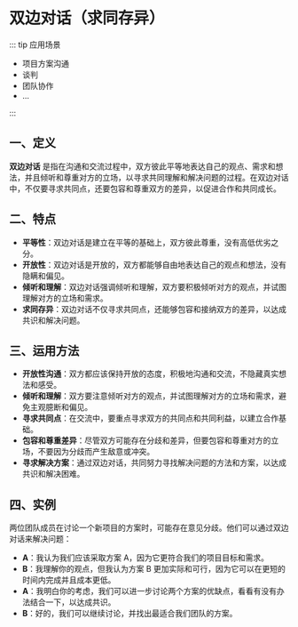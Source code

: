# 双边对话（求同存异）

::: tip 应用场景

- 项目方案沟通
- 谈判
- 团队协作
- ...

:::

## 一、定义

**双边对话** 是指在沟通和交流过程中，双方彼此平等地表达自己的观点、需求和想法，并且倾听和尊重对方的立场，以寻求共同理解和解决问题的过程。在双边对话中，不仅要寻求共同点，还要包容和尊重双方的差异，以促进合作和共同成长。

## 二、特点

- **平等性**：双边对话是建立在平等的基础上，双方彼此尊重，没有高低优劣之分。
- **开放性**：双边对话是开放的，双方都能够自由地表达自己的观点和想法，没有隐瞒和偏见。
- **倾听和理解**：双边对话强调倾听和理解，双方要积极倾听对方的观点，并试图理解对方的立场和需求。
- **求同存异**：双边对话不仅寻求共同点，还能够包容和接纳双方的差异，以达成共识和解决问题。

## 三、运用方法

- **开放性沟通**：双方都应该保持开放的态度，积极地沟通和交流，不隐藏真实想法和感受。
- **倾听和理解**：双方要注意倾听对方的观点，并试图理解对方的立场和需求，避免主观臆断和偏见。
- **寻求共同点**：在交流中，要重点寻求双方的共同点和共同利益，以建立合作基础。
- **包容和尊重差异**：尽管双方可能存在分歧和差异，但要包容和尊重对方的立场，不要因为分歧而产生敌意或冲突。
- **寻求解决方案**：通过双边对话，共同努力寻找解决问题的方法和方案，以达成共识和解决困难。

## 四、实例

两位团队成员在讨论一个新项目的方案时，可能存在意见分歧。他们可以通过双边对话来解决问题：

- **A**：我认为我们应该采取方案 A，因为它更符合我们的项目目标和需求。
- **B**：我理解你的观点，但我认为方案 B 更加实际和可行，因为它可以在更短的时间内完成并且成本更低。
- **A**：我明白你的考虑，我们可以进一步讨论两个方案的优缺点，看看有没有办法结合一下，以达成共识。
- **B**：好的，我们可以继续讨论，并找出最适合我们团队的方案。
